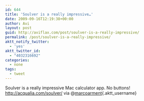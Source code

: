 ```yaml
---
id: 644
title: 'Soulver is a really impressive…'
date: 2009-09-16T12:19:38+00:00
author: Avi
layout: post
guid: http://aviflax.com/post/soulver-is-a-really-impressive/
permalink: /post/soulver-is-a-really-impressive/
aktt_notify_twitter:
  - 'yes'
aktt_twitter_id:
  - "4032316692"
categories:
  - none
tags:
  - tweet
---
```

Soulver is a really impressive Mac calculator app. No buttons! <a href="http://acqualia.com/soulver/" rel="nofollow">http://acqualia.com/soulver/</a> via @[marcoarment](http://twitter.com/marcoarment){.aktt_username}